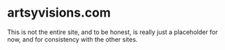 # artsyvisions.com
This is not the entire site, and to be honest, is really just a placeholder for now, and for consistency with the other sites.
